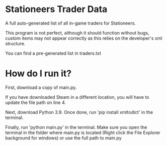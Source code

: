 # Stationeers Trader Data
A full auto-generated list of all in-game traders for Stationeers.

This program is not perfect, although it should function without bugs, custom items may not appear correctly as this relies on the developer's xml structure.

You can find a pre-generated list in traders.txt
# How do I run it?
First, download a copy of main.py. 

If you have downloaded Steam in a different location, you will have to update the file path on line 4.

Next, download Python 3.9. Once done, run 'pip install xmltodict' in the terminal.

Finally, run 'python main.py' in the terminal. Make sure you open the terminal in the folder where main.py is located (Right click the File Explorer background for windows) or use the full path to main.py

